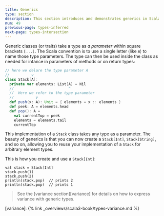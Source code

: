 ```yaml
---
title: Generics
type: section
description: This section introduces and demonstrates generics in Scala 3.
num: 49
previous-page: types-inferred
next-page: types-intersection
---
```



Generic classes (or traits) take a type as _a parameter_ within square brackets `[...]`. The Scala convention is to use a single letter (like `A`) to name those type parameters. The type can then be used inside the class as needed for intance in parameters of methods or on return types:

```scala
// here we delare the type parameter A
//          v
class Stack[A]:
  private var elements: List[A] = Nil
  //                         ^
  //  Here we refer to the type parameter
  //          v
  def push(x: A): Unit = { elements = x :: elements }
  def peek: A = elements.head
  def pop(): A =
    val currentTop = peek
    elements = elements.tail
    currentTop
```

This implementation of a `Stack` class takes any type as a parameter. The beauty of generics is that you can now create a `Stack[Int]`, `Stack[String]`, and so on, allowing you to reuse your implementation of a `Stack` for arbitrary element types.

This is how you create and use a `Stack[Int]`:

```
val stack = Stack[Int]
stack.push(1)
stack.push(2)
println(stack.pop)  // prints 2
println(stack.pop)  // prints 1
```

> See the [variance section][variance] for details on how to express variance with generic types.


[variance]: {% link _overviews/scala3-book/types-variance.md %}
